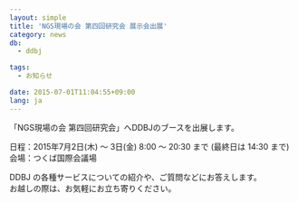 ```yaml
---
layout: simple
title: 'NGS現場の会 第四回研究会 展示会出展'
category: news
db:
  - ddbj

tags:
  - お知らせ

date: 2015-07-01T11:04:55+09:00
lang: ja
---
```


<p>「NGS現場の会 第四回研究会」へDDBJのブースを出展します。</p>

<p>日程：2015年7月2日(木) ～ 3日(金) 8:00 ～ 20:30 まで (最終日は 14:30 まで)<br>会場：つくば国際会議場</p>

<p>DDBJ の各種サービスについての紹介や、ご質問などにお答えします。<br>お越しの際は、お気軽にお立ち寄りください。</p>
